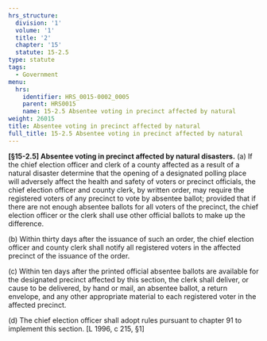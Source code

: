 ```yaml
---
hrs_structure:
  division: '1'
  volume: '1'
  title: '2'
  chapter: '15'
  statute: 15-2.5
type: statute
tags:
  - Government
menu:
  hrs:
    identifier: HRS_0015-0002_0005
    parent: HRS0015
    name: 15-2.5 Absentee voting in precinct affected by natural
weight: 26015
title: Absentee voting in precinct affected by natural
full_title: 15-2.5 Absentee voting in precinct affected by natural
---
```

**[§15-2.5] Absentee voting in precinct affected by natural disasters.** (a) If the chief election officer and clerk of a county affected as a result of a natural disaster determine that the opening of a designated polling place will adversely affect the health and safety of voters or precinct officials, the chief election officer and county clerk, by written order, may require the registered voters of any precinct to vote by absentee ballot; provided that if there are not enough absentee ballots for all voters of the precinct, the chief election officer or the clerk shall use other official ballots to make up the difference.

(b) Within thirty days after the issuance of such an order, the chief election officer and county clerk shall notify all registered voters in the affected precinct of the issuance of the order.

(c) Within ten days after the printed official absentee ballots are available for the designated precinct affected by this section, the clerk shall deliver, or cause to be delivered, by hand or mail, an absentee ballot, a return envelope, and any other appropriate material to each registered voter in the affected precinct.

(d) The chief election officer shall adopt rules pursuant to chapter 91 to implement this section. [L 1996, c 215, §1]